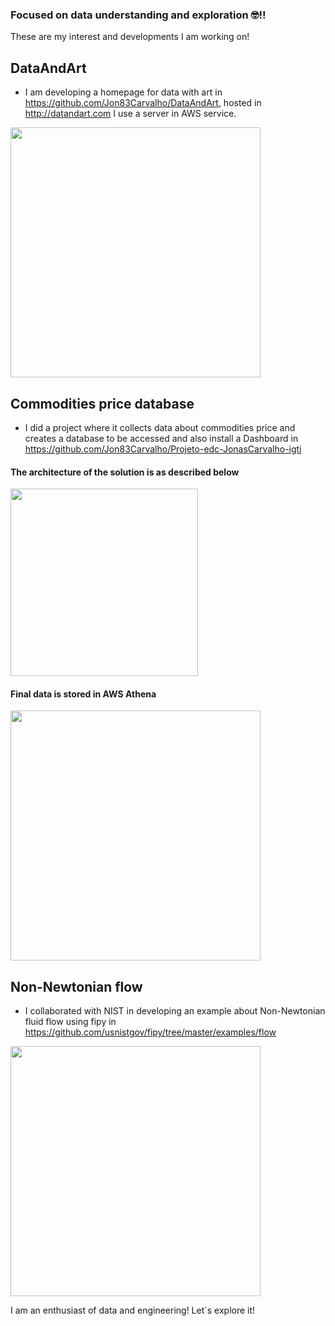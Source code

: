 ### Focused on data understanding and exploration 🤓!!



These are my interest and developments I am working on!

## DataAndArt
- I am developing a homepage for data with art in https://github.com/Jon83Carvalho/DataAndArt, hosted in http://datandart.com
I use a server in AWS service.
<img src="https://user-images.githubusercontent.com/25573262/187332185-a6d29d59-5b17-4ba5-aaf4-5e9d35ea0251.png" width="400">


## Commodities price database
- I did a project where it collects data about commodities price and creates a database to be accessed and also install a Dashboard in https://github.com/Jon83Carvalho/Projeto-edc-JonasCarvalho-igti

#### The architecture of the solution is as described below
<img src="https://user-images.githubusercontent.com/25573262/182053170-680f84e3-d68d-46db-bca2-8f37b598e505.png" width="300">

#### Final data is stored in AWS Athena
<img src="https://user-images.githubusercontent.com/25573262/182052973-03acde3b-cb87-4357-9250-55a05dbf628b.png" width="400">

## Non-Newtonian flow
- I collaborated with NIST in developing an example about Non-Newtonian fluid flow using fipy in https://github.com/usnistgov/fipy/tree/master/examples/flow

<img src="https://user-images.githubusercontent.com/25573262/182053048-1fd05de5-158a-4195-853c-45f15d32e449.png" width="400">


I am an enthusiast of data and engineering! Let´s explore it!
